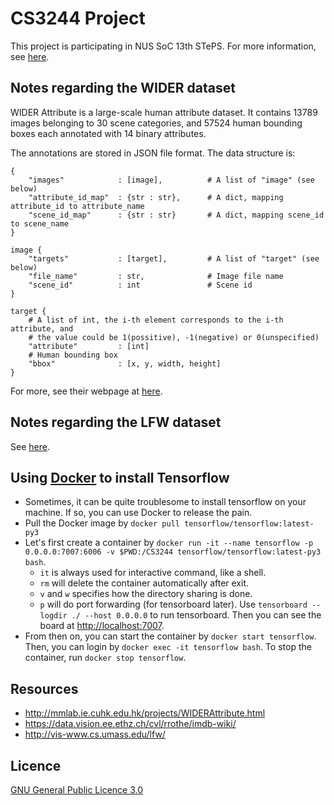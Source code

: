 # CS3244 Project

This project is participating in NUS SoC 13th STePS. For more information, see [here](http://isteps.comp.nus.edu.sg/event/13th-steps/module/CS3244/project/2).

## Notes regarding the WIDER dataset

WIDER Attribute is a large-scale human attribute dataset. It contains 13789 images belonging to 30 scene categories, and 57524 human bounding boxes each annotated with 14 binary attributes.

The annotations are stored in JSON file format. The data structure is:

```
{
    "images"            : [image],          # A list of "image" (see below)
    "attribute_id_map"  : {str : str},      # A dict, mapping attribute_id to attribute_name
    "scene_id_map"      : {str : str}       # A dict, mapping scene_id to scene_name
}

image {
    "targets"           : [target],         # A list of "target" (see below)
    "file_name"         : str,              # Image file name
    "scene_id"          : int               # Scene id
}

target {
    # A list of int, the i-th element corresponds to the i-th attribute, and
    # the value could be 1(possitive), -1(negative) or 0(unspecified)
    "attribute"         : [int]
    # Human bounding box
    "bbox"              : [x, y, width, height]
}
```

For more, see their webpage at [here](http://mmlab.ie.cuhk.edu.hk/projects/WIDERAttribute.html).

## Notes regarding the LFW dataset

See [here](LFW.md).

## Using [Docker](https://www.docker.com) to install Tensorflow

- Sometimes, it can be quite troublesome to install tensorflow on your machine. If so, you can use Docker to release the pain.
- Pull the Docker image by `docker pull tensorflow/tensorflow:latest-py3`
- Let's first create a container by `docker run -it --name tensorflow -p 0.0.0.0:7007:6006 -v $PWD:/CS3244 tensorflow/tensorflow:latest-py3 bash`.
	- `it` is always used for interactive command, like a shell.
	- `rm` will delete the container automatically after exit.
	- `v` and `w` specifies how the directory sharing is done.
	- `p` will do port forwarding (for tensorboard later). Use `tensorboard --logdir ./ --host 0.0.0.0` to run tensorboard. Then you can see the board at [http://localhost:7007](http://localhost:7007).
- From then on, you can start the container by `docker start tensorflow`. Then, you can login by `docker exec -it tensorflow bash`. To stop the container, run `docker stop tensorflow`.

## Resources

- http://mmlab.ie.cuhk.edu.hk/projects/WIDERAttribute.html
- https://data.vision.ee.ethz.ch/cvl/rrothe/imdb-wiki/
- http://vis-www.cs.umass.edu/lfw/

## Licence

[GNU General Public Licence 3.0](LICENSE)
